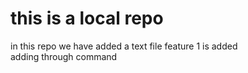 # this is a local repo
in this repo we have added a text file
feature 1 is added
<br>
adding through command